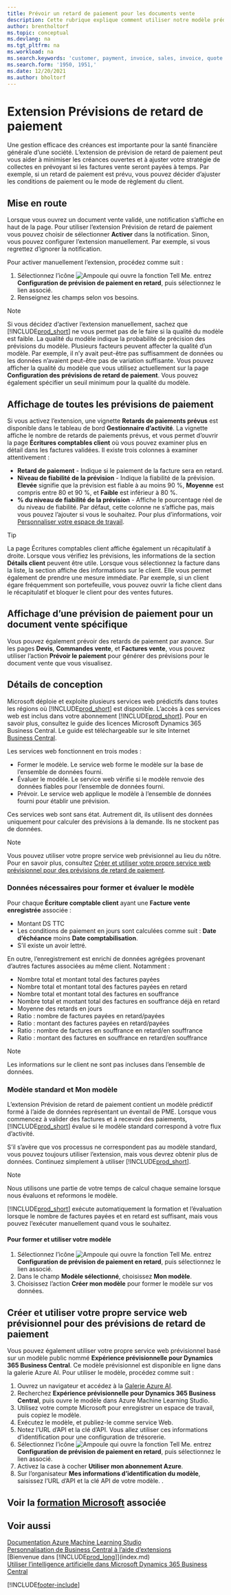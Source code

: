 ```yaml
---
title: Prévoir un retard de paiement pour les documents vente
description: Cette rubrique explique comment utiliser notre modèle prédictif pour prévoir si une facture sera payée à temps.
author: brentholtorf
ms.topic: conceptual
ms.devlang: na
ms.tgt_pltfrm: na
ms.workload: na
ms.search.keywords: 'customer, payment, invoice, sales, invoice, quote'
ms.search.form: '1950, 1951,'
ms.date: 12/20/2021
ms.author: bholtorf
---
```

# <a name="the-late-payment-prediction-extension"></a>Extension Prévisions de retard de paiement

Une gestion efficace des créances est importante pour la santé financière générale d’une société. L’extension de prévision de retard de paiement peut vous aider à minimiser les créances ouvertes et à ajuster votre stratégie de collectes en prévoyant si les factures vente seront payées à temps. Par exemple, si un retard de paiement est prévu, vous pouvez décider d’ajuster les conditions de paiement ou le mode de règlement du client.

## <a name="getting-started"></a>Mise en route

Lorsque vous ouvrez un document vente validé, une notification s’affiche en haut de la page. Pour utiliser l’extension Prévision de retard de paiement vous pouvez choisir de sélectionner **Activer** dans la notification. Sinon, vous pouvez configurer l’extension manuellement. Par exemple, si vous regrettez d’ignorer la notification.  

Pour activer manuellement l’extension, procédez comme suit :

1. Sélectionnez l’icône ![Ampoule qui ouvre la fonction Tell Me.](media/ui-search/search_small.png "Dites-moi ce que vous voulez faire") entrez **Configuration de prévision de paiement en retard**, puis sélectionnez le lien associé.  
2. Renseignez les champs selon vos besoins.

> [!NOTE]
> Si vous décidez d’activer l’extension manuellement, sachez que [!INCLUDE[prod_short](includes/prod_short.md)] ne vous permet pas de le faire si la qualité du modèle est faible. La qualité du modèle indique la probabilité de précision des prévisions du modèle. Plusieurs facteurs peuvent affecter la qualité d’un modèle. Par exemple, il n’y avait peut-être pas suffisamment de données ou les données n’avaient peut-être pas de variation suffisante. Vous pouvez afficher la qualité du modèle que vous utilisez actuellement sur la page **Configuration des prévisions de retard de paiement**. Vous pouvez également spécifier un seuil minimum pour la qualité du modèle.   

## <a name="viewing-all-payment-predictions"></a>Affichage de toutes les prévisions de paiement

Si vous activez l’extension, une vignette **Retards de paiements prévus** est disponible dans le tableau de bord **Gestionnaire d’activité**. La vignette affiche le nombre de retards de paiements prévus, et vous permet d’ouvrir la page **Écritures comptables client** où vous pouvez examiner plus en détail dans les factures validées. Il existe trois colonnes à examiner attentivement :  

* **Retard de paiement** - Indique si le paiement de la facture sera en retard.
* **Niveau de fiabilité de la prévision** - Indique la fiabilité de la prévision. **Elevée** signifie que la prévision est fiable à au moins 90 %, **Moyenne** est compris entre 80 et 90 %, et **Faible** est inférieur à 80 %.
* **% du niveau de fiabilité de la prévision** - Affiche le pourcentage réel de du niveau de fiabilité. Par défaut, cette colonne ne s’affiche pas, mais vous pouvez l’ajouter si vous le souhaitez. Pour plus d’informations, voir [Personnaliser votre espace de travail](ui-personalization-user.md).

> [!TIP]
> La page Écritures comptables client affiche également un récapitulatif à droite. Lorsque vous vérifiez les prévisions, les informations de la section **Détails client** peuvent être utile. Lorsque vous sélectionnez la facture dans la liste, la section affiche des informations sur le client. Elle vous permet également de prendre une mesure immédiate. Par exemple, si un client égare fréquemment son portefeuille, vous pouvez ouvrir la fiche client dans le récapitulatif et bloquer le client pour des ventes futures.  

## <a name="viewing-a-payment-prediction-for-a-specific-sales-document"></a>Affichage d’une prévision de paiement pour un document vente spécifique

Vous pouvez également prévoir des retards de paiement par avance. Sur les pages **Devis**, **Commandes vente**, et **Factures vente**, vous pouvez utiliser l’action **Prévoir le paiement** pour générer des prévisions pour le document vente que vous visualisez.

<!--## Scheduling Payment Predictions
On the **Late Payment Prediction Setup** page you can schedule updates to payment predictions for a time that is convenient for you. -->

## <a name="design-details"></a>Détails de conception

Microsoft déploie et exploite plusieurs services web prédictifs dans toutes les régions où [!INCLUDE[prod_short](includes/prod_short.md)] est disponible. L’accès à ces services web est inclus dans votre abonnement [!INCLUDE[prod_short](includes/prod_short.md)]. Pour en savoir plus, consultez le guide des licences Microsoft Dynamics 365 Business Central. Le guide est téléchargeable sur le site Internet [Business Central](https://dynamics.microsoft.com/business-central/overview/).

Les services web fonctionnent en trois modes :

* Former le modèle. Le service web forme le modèle sur la base de l’ensemble de données fourni.
* Évaluer le modèle. Le service web vérifie si le modèle renvoie des données fiables pour l’ensemble de données fourni.
* Prévoir. Le service web applique le modèle à l’ensemble de données fourni pour établir une prévision.

Ces services web sont sans état. Autrement dit, ils utilisent des données uniquement pour calculer des prévisions à la demande. Ils ne stockent pas de données. 

> [!NOTE]  
> Vous pouvez utiliser votre propre service web prévisionnel au lieu du nôtre. Pour en savoir plus, consultez [Créer et utiliser votre propre service web prévisionnel pour des prévisions de retard de paiement](#AnchorText).

### <a name="data-required-to-train-and-evaluate-the-model"></a>Données nécessaires pour former et évaluer le modèle

Pour chaque **Écriture comptable client** ayant une **Facture vente enregistrée** associée :

* Montant DS TTC
* Les conditions de paiement en jours sont calculées comme suit : **Date d’échéance** moins **Date comptabilisation**.
* S’il existe un avoir lettré. 

En outre, l’enregistrement est enrichi de données agrégées provenant d’autres factures associées au même client. Notamment :

- Nombre total et montant total des factures payées
- Nombre total et montant total des factures payées en retard
- Nombre total et montant total des factures en souffrance
- Nombre total et montant total des factures en souffrance déjà en retard
- Moyenne des retards en jours
- Ratio : nombre de factures payées en retard/payées
- Ratio : montant des factures payées en retard/payées
- Ratio : nombre de factures en souffrance en retard/en souffrance
- Ratio : montant des factures en souffrance en retard/en souffrance

> [!NOTE]
> Les informations sur le client ne sont pas incluses dans l’ensemble de données.

### <a name="standard-model-and-my-model"></a>Modèle standard et Mon modèle

L’extension Prévision de retard de paiement contient un modèle prédictif formé à l’aide de données représentant un éventail de PME. Lorsque vous commencez à valider des factures et à recevoir des paiements, [!INCLUDE[prod_short](includes/prod_short.md)] évalue si le modèle standard correspond à votre flux d’activité. 

S’il s’avère que vos processus ne correspondent pas au modèle standard, vous pouvez toujours utiliser l’extension, mais vous devrez obtenir plus de données. Continuez simplement à utiliser [!INCLUDE[prod_short](includes/prod_short.md)].
> [!NOTE]
> Nous utilisons une partie de votre temps de calcul chaque semaine lorsque nous évaluons et reformons le modèle. 

[!INCLUDE[prod_short](includes/prod_short.md)] exécute automatiquement la formation et l’évaluation lorsque le nombre de factures payées et en retard est suffisant, mais vous pouvez l’exécuter manuellement quand vous le souhaitez.

#### <a name="to-train-and-use-your-model"></a>Pour former et utiliser votre modèle

1. Sélectionnez l’icône ![Ampoule qui ouvre la fonction Tell Me.](media/ui-search/search_small.png "Dites-moi ce que vous voulez faire") entrez **Configuration de prévision de paiement en retard**, puis sélectionnez le lien associé.  
2. Dans le champ **Modèle sélectionné**, choisissez **Mon modèle**.
3. Choisissez l’action **Créer mon modèle** pour former le modèle sur vos données.  

## <a name="a-nameanchortext-acreate-and-use-your-own-predictive-web-service-for-late-payment-prediction"></a><a name="AnchorText"> </a>Créer et utiliser votre propre service web prévisionnel pour des prévisions de retard de paiement

Vous pouvez également utiliser votre propre service web prévisionnel basé sur un modèle public nommé **Expérience prévisionnelle pour Dynamics 365 Business Central**. Ce modèle prévisionnel est disponible en ligne dans la galerie Azure AI. Pour utiliser le modèle, procédez comme suit :  

1. Ouvrez un navigateur et accédez à la [Galerie Azure AI](https://go.microsoft.com/fwlink/?linkid=2086310).  
2. Recherchez **Expérience prévisionnelle pour Dynamics 365 Business Central**, puis ouvre le modèle dans Azure Machine Learning Studio.  
3. Utilisez votre compte Microsoft pour enregistrer un espace de travail, puis copiez le modèle.  
4. Exécutez le modèle, et publiez-le comme service Web.  
5. Notez l’URL d’API et la clé d’API. Vous allez utiliser ces informations d’identification pour une configuration de trésorerie.  
6. Sélectionnez l’icône ![Ampoule qui ouvre la fonction Tell Me.](media/ui-search/search_small.png "Dites-moi ce que vous voulez faire") entrez **Configuration de prévision de paiement en retard**, puis sélectionnez le lien associé.  
7. Activez la case à cocher **Utiliser mon abonnement Azure**.
8. Sur l’organisateur **Mes informations d’identification du modèle**, saisissez l’URL d’API et la clé API de votre modèle.  .  

## <a name="see-related-microsoft-training"></a>Voir la [formation Microsoft](/training/modules/predict-late-payments-sales-documents/) associée

## <a name="see-also"></a>Voir aussi

[Documentation Azure Machine Learning Studio](/azure/machine-learning/classic/)  
[Personnalisation de Business Central à l’aide d’extensions](ui-extensions.md)  
[Bienvenue dans [!INCLUDE[prod_long](includes/prod_long.md)]](index.md)  
[Utiliser l’intelligence artificielle dans Microsoft Dynamics 365 Business Central](/training/paths/use-artificial-intelligence/)  

[!INCLUDE[footer-include](includes/footer-banner.md)]
